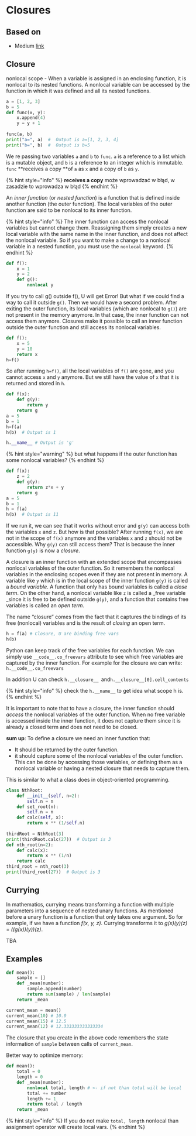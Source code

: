 # Closures

## Based on

* Medium [link](https://towardsdatascience.com/closures-and-decorators-in-python-2551abbc6eb6)

## Closure

nonlocal scope - When a variable is assigned in an enclosing function, it is nonlocal to its nested functions. A nonlocal variable can be accessed by the function in which it was defined and all its nested functions.

```python
a = [1, 2, 3]
b = 5
def func(x, y):
    x.append(4)
    y = y + 1
    
func(a, b)
print("a=", a)  #  Output is a=[1, 2, 3, 4]
print("b=", b)  #  Output is b=5
```

 We re passing two variables `a` and `b` to `func`. `a` is a reference to a list which is a mutable object, and `b` is a reference to an integer which is immutable. `func` **receives a copy **of `a` as `x` and a copy of `b` as `y`.

{% hint style="info" %}
**receives a copy** może wprowadzać w błąd, w zasadzie to wprowadza w błąd
{% endhint %}

 An _inner function_ (or _nested function_) is a function that is defined inside another function (the outer function). The local variables of the outer function are said to be nonlocal to its inner function.

{% hint style="info" %}
The inner function can access the nonlocal variables but cannot change them. Reassigning them simply creates a new local variable with the same name in the inner function, and does not affect the nonlocal variable. So if you want to make a change to a nonlocal variable in a nested function, you must use the `nonlocal` keyword.
{% endhint %}

```python
def f():
    x = 1
    y = 2
    def g():
        nonlocal y
```

 If you try to call g() outside f(), U will get Error!  But what if we could find a way to call it outside `g()`. Then we would have a second problem. After exiting the outer function, its local variables (which are nonlocal to `g()`) are not present in the memory anymore. In that case, the inner function can not access them anymore. Closures make it possible to call an inner function outside the outer function and still access its nonlocal variables.

```python
def f():
    x = 5
    y = 10
    return x
h=f()
```

 So after running `h=f()`, all the local variables of `f()` are gone, and you cannot access `x` and `y` anymore. But we still have the value of `x` that it is returned and stored in `h`.

```python
def f(x):
    def g(y):
        return y
    return g
a = 5
b = 1
h=f(a)
h(b)  # Output is 1

h.__name__ # Output is 'g'
```

{% hint style="warning" %}
but what happens if the outer function has some nonlocal variables?
{% endhint %}

```python
def f(x):
    z = 2
    def g(y):
        return z*x + y
    return g
a = 5
b = 1
h = f(a)
h(b)  # Output is 11
```

 If we run it, we can see that it works without error and `g(y)` can access both the variables `x` and `z`. But how is that possible? After running `f(x)`, we are not in the scope of `f(x)` anymore and the variables `x` and `z` should not be accessible. Why `g(y)` can still access them? That is because the inner function `g(y)` is now a _closure_.

 A closure is an inner function with an extended scope that encompasses nonlocal variables of the outer function. So it remembers the nonlocal variables in the enclosing scopes even if they are not present in memory. A variable like `y` which is in the local scope of the inner function `g(y)` is called a _bound variable_. A function that only has bound variables is called a _close term_. On the other hand, a nonlocal variable like `z` is called a _free variable _since it is free to be defined outside `g(y)`, and a function that contains free variables is called an _open term_.

 The name “closure” comes from the fact that it captures the bindings of its free (nonlocal) variables and is the result of _closing_ an open term.

```python
h = f(a) # Closure, U are binding free vars
h(b) 
```

 Python can keep track of the free variables for each function. We can simply use `__code__.co_freevars` attribute to see which free variables are captured by the inner function. For example for the closure  we can write: `h.__code__.co_freevars`

In addition U can check `h.__closure__ `and`h.__closure__[0].cell_contents`

{% hint style="info" %}
check the `h.__name__` to get idea what scope h is.
{% endhint %}

 It is important to note that to have a closure, the inner function should _access_ the nonlocal variables of the outer function. When no free variable is accessed inside the inner function, it does not capture them since it is already a closed term and does not need to be closed.

**sum up**: To define a closure we need an inner function that:

* It should be returned by the outer function.
* it should capture some of the nonlocal variables of the outer function. This can be done by accessing those variables, or defining them as a nonlocal variable or having a nested closure that needs to capture them.

This is similar to what a class does in object-oriented programming.

```python
class NthRoot:
    def __init__(self, n=2):
        self.n = n
    def set_root(n):
        self.n = n
    def calc(self, x):
        return x ** (1/self.n)
    
thirdRoot = NthRoot(3)
print(thirdRoot.calc(27))  # Output is 3
def nth_root(n=2):
    def calc(x):
        return x ** (1/n)
    return calc
third_root = nth_root(3)
print(third_root(27))  # Output is 3
```

## Currying

 In mathematics, currying means transforming a function with multiple parameters into a sequence of nested unary functions. As mentioned before a unary function is a function that only takes one argument. So for example, if we have a function _f(x, y, z)_. Currying transforms it to _g(x)(y)(z)_ = _((g(x))(y))(z)_.

TBA

## Examples

```python
def mean():
    sample = []
    def _mean(number):
        sample.append(number)
        return sum(sample) / len(sample)
    return _mean

current_mean = mean()
current_mean(10) # 10.0
current_mean(15) # 12.5
current_mean(12) # 12.333333333333334
```

 The closure that you create in the above code remembers the state information of `sample` between calls of `current_mean`. 

Better way to optimize memory:

```python
def mean():
    total = 0
    length = 0
    def _mean(number):
        nonlocal total, length # <- if not than total will be local
        total += number
        length += 1
        return total / length
    return _mean
```

{% hint style="info" %}
If you do not make `total, length` nonlocal than assignment operator will create local vars.
{% endhint %}
